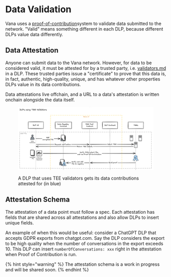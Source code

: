 # Data Validation

Vana uses a [proof-of-contribution](../../core-concepts/key-elements/proof-of-contribution/ "mention")system to validate data submitted to the network. "Valid" means something different in each DLP, because different DLPs value data differently.&#x20;

## Data Attestation

Anyone can submit data to the Vana network. However, for data to be considered valid, it must be attested for by a trusted party, i.e. [validators.md](../../core-concepts/roles/validators.md "mention") in a DLP. These trusted parties issue a "certificate" to prove that this data is, in fact, authentic, high-quality, unique, and has whatever other properties DLPs value in its data contributions.&#x20;

Data attestations live offchain, and a URL to a data's attestation is written onchain alongside the data itself.&#x20;

<figure><img src="../../.gitbook/assets/image (7).png" alt=""><figcaption><p>A DLP that uses TEE validators gets its data contributions attested for (in blue)</p></figcaption></figure>

## Attestation Schema

The attestation of a data point must follow a spec. Each attestation has fields that are shared across all attestations and also allow DLPs to insert unique fields.&#x20;

An example of when this would be useful: consider a ChatGPT DLP that accepts GDPR exports from chatgpt.com. Say the DLP considers the export to be high quality when the number of conversations in the export exceeds 10. This DLP can insert `numberOfConversations: xxx` right in the attestation when Proof of Contribution is run.&#x20;

{% hint style="warning" %}
The attestation schema is a work in progress and will be shared soon.
{% endhint %}
